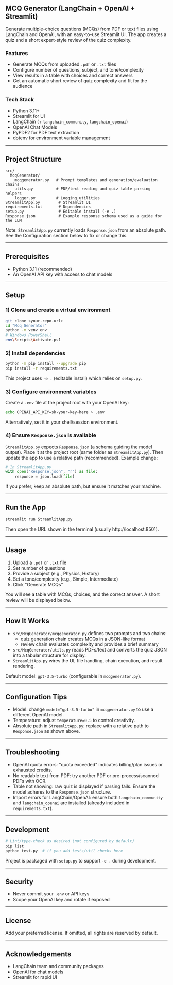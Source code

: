 ## MCQ Generator (LangChain + OpenAI + Streamlit)

Generate multiple-choice questions (MCQs) from PDF or text files using LangChain and OpenAI, with an easy-to-use Streamlit UI. The app creates a quiz and a short expert-style review of the quiz complexity.

### Features
- Generate MCQs from uploaded `.pdf` or `.txt` files
- Configure number of questions, subject, and tone/complexity
- View results in a table with choices and correct answers
- Get an automatic short review of quiz complexity and fit for the audience

### Tech Stack
- Python 3.11+
- Streamlit for UI
- LangChain (+ `langchain_community`, `langchain_openai`)
- OpenAI Chat Models
- PyPDF2 for PDF text extraction
- dotenv for environment variable management

---

## Project Structure
```text
src/
  McqGenerator/
    mcqgenerator.py   # Prompt templates and generation/evaluation chains
    utils.py          # PDF/text reading and quiz table parsing helpers
    logger.py         # Logging utilities
StreamlitApp.py        # Streamlit UI
requirements.txt       # Dependencies
setup.py               # Editable install (-e .)
Response.json          # Example response schema used as a guide for the LLM
```

Note: `StreamlitApp.py` currently loads `Response.json` from an absolute path. See the Configuration section below to fix or change this.

---

## Prerequisites
- Python 3.11 (recommended)
- An OpenAI API key with access to chat models

---

## Setup
### 1) Clone and create a virtual environment
```bash
git clone <your-repo-url>
cd "Mcq Generator"
python -m venv env
# Windows PowerShell
env\Scripts\Activate.ps1
```

### 2) Install dependencies
```bash
python -m pip install --upgrade pip
pip install -r requirements.txt
```

This project uses `-e .` (editable install) which relies on `setup.py`.

### 3) Configure environment variables
Create a `.env` file at the project root with your OpenAI key:
```bash
echo OPENAI_API_KEY=sk-your-key-here > .env
```

Alternatively, set it in your shell/session environment.

### 4) Ensure `Response.json` is available
`StreamlitApp.py` expects `Response.json` (a schema guiding the model output). Place it at the project root (same folder as `StreamlitApp.py`). Then update the app to use a relative path (recommended). Example change:

```python
# In StreamlitApp.py
with open("Response.json", "r") as file:
    responce = json.load(file)
```

If you prefer, keep an absolute path, but ensure it matches your machine.

---

## Run the App
```bash
streamlit run StreamlitApp.py
```

Then open the URL shown in the terminal (usually http://localhost:8501).

---

## Usage
1. Upload a `.pdf` or `.txt` file
2. Set number of questions
3. Provide a subject (e.g., Physics, History)
4. Set a tone/complexity (e.g., Simple, Intermediate)
5. Click "Generate MCQs"

You will see a table with MCQs, choices, and the correct answer. A short review will be displayed below.

---

## How It Works
- `src/McqGenerator/mcqgenerator.py` defines two prompts and two chains:
  - quiz generation chain creates MCQs in a JSON-like format
  - review chain evaluates complexity and provides a brief summary
- `src/McqGenerator/utils.py` reads PDFs/text and converts the quiz JSON into a tabular structure for display.
- `StreamlitApp.py` wires the UI, file handling, chain execution, and result rendering.

Default model: `gpt-3.5-turbo` (configurable in `mcqgenerator.py`).

---

## Configuration Tips
- Model: change `model="gpt-3.5-turbo"` in `mcqgenerator.py` to use a different OpenAI model.
- Temperature: adjust `temperature=0.5` to control creativity.
- Absolute path in `StreamlitApp.py`: replace with a relative path to `Response.json` as shown above.

---

## Troubleshooting
- OpenAI quota errors: "quota exceeded" indicates billing/plan issues or exhausted credits.
- No readable text from PDF: try another PDF or pre-process/scanned PDFs with OCR.
- Table not showing: raw quiz is displayed if parsing fails. Ensure the model adheres to the `Response.json` structure.
- Import errors for LangChain/OpenAI: ensure both `langchain_community` and `langchain_openai` are installed (already included in `requirements.txt`).

---

## Development
```bash
# Lint/type-check as desired (not configured by default)
pip list
python test.py  # if you add tests/util checks here
```

Project is packaged with `setup.py` to support `-e .` during development.

---

## Security
- Never commit your `.env` or API keys
- Scope your OpenAI key and rotate if exposed

---

## License
Add your preferred license. If omitted, all rights are reserved by default.

---

## Acknowledgements
- LangChain team and community packages
- OpenAI for chat models
- Streamlit for rapid UI
